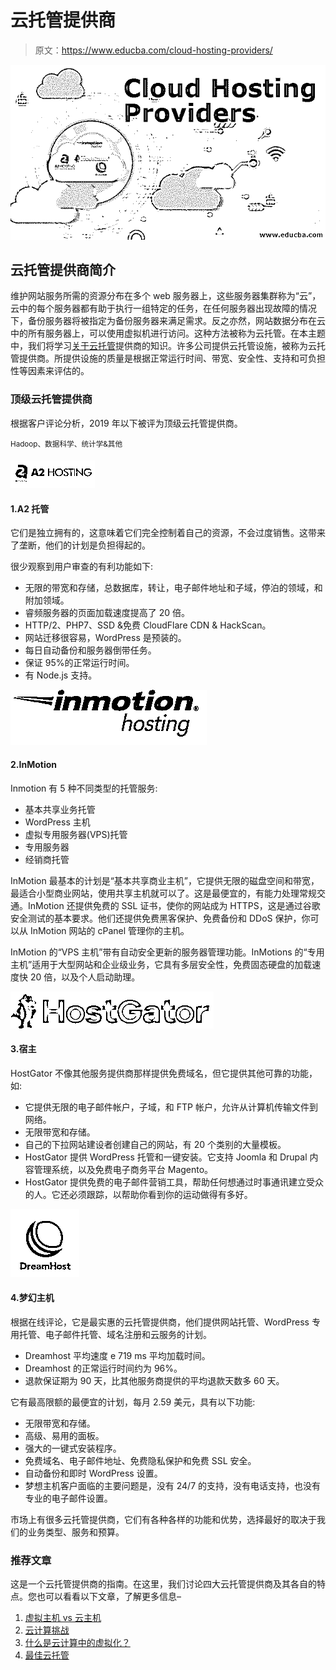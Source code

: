 # 云托管提供商

> 原文：<https://www.educba.com/cloud-hosting-providers/>

![Cloud Hosting Providers](img/17cb9723aba5cd7dd787d0a8309a9d4e.png)



## 云托管提供商简介

维护网站服务所需的资源分布在多个 web 服务器上，这些服务器集群称为“云”，云中的每个服务器都有助于执行一组特定的任务，在任何服务器出现故障的情况下，备份服务器将被指定为备份服务器来满足需求。反之亦然，网站数据分布在云中的所有服务器上，可以使用虚拟机进行访问。这种方法被称为云托管。在本主题中，我们将学习[关于云托管](https://www.educba.com/what-is-cloud-hosting/)提供商的知识。许多公司提供云托管设施，被称为云托管提供商。所提供设施的质量是根据正常运行时间、带宽、安全性、支持和可负担性等因素来评估的。

### 顶级云托管提供商

根据客户评论分析，2019 年以下被评为顶级云托管提供商。

<small>Hadoop、数据科学、统计学&其他</small>

#### ![Cloud Hosting Providers a2 hosting](img/ac4e4f2df4c11ab70e9969f23f741bff.png)



#### 1.A2 托管

它们是独立拥有的，这意味着它们完全控制着自己的资源，不会过度销售。这带来了垄断，他们的计划是负担得起的。

很少观察到用户审查的有利功能如下:

*   无限的带宽和存储，总数据库，转让，电子邮件地址和子域，停泊的领域，和附加领域。
*   睿频服务器的页面加载速度提高了 20 倍。
*   HTTP/2、PHP7、SSD &免费 CloudFlare CDN & HackScan。
*   网站迁移很容易，WordPress 是预装的。
*   每日自动备份和服务器倒带任务。
*   保证 95%的正常运行时间。
*   有 Node.js 支持。

![Cloud Hosting Providers inmotion hosting](img/f7605d45def03fce851605977319b52b.png)



#### 2.InMotion

Inmotion 有 5 种不同类型的托管服务:

*   基本共享业务托管
*   WordPress 主机
*   虚拟专用服务器(VPS)托管
*   专用服务器
*   经销商托管

InMotion 最基本的计划是“基本共享商业主机”，它提供无限的磁盘空间和带宽，最适合小型商业网站，使用共享主机就可以了。这是最便宜的，有能力处理常规交通。InMotion 还提供免费的 SSL 证书，使你的网站成为 HTTPS，这是通过谷歌安全测试的基本要求。他们还提供免费黑客保护、免费备份和 DDoS 保护，你可以从 InMotion 网站的 cPanel 管理你的主机。

InMotion 的“VPS 主机”带有自动安全更新的服务器管理功能。InMotions 的“专用主机”适用于大型网站和企业级业务，它具有多层安全性，免费固态硬盘的加载速度快 20 倍，以及个人启动助理。

![HostGator](img/b778be762461842c86eb4295f0b70c4d.png)



#### 3.宿主

HostGator 不像其他服务提供商那样提供免费域名，但它提供其他可靠的功能，如:

*   它提供无限的电子邮件帐户，子域，和 FTP 帐户，允许从计算机传输文件到网络。
*   无限带宽和存储。
*   自己的下拉网站建设者创建自己的网站，有 20 个类别的大量模板。
*   HostGator 提供 WordPress 托管和一键安装。它支持 Joomla 和 Drupal 内容管理系统，以及免费电子商务平台 Magento。
*   HostGator 提供免费的电子邮件营销工具，帮助任何想通过时事通讯建立受众的人。它还必须跟踪，以帮助你看到你的运动做得有多好。

![DreamHost](img/556432e9a2201a41d2807703dcc5ef0f.png)



#### 4.梦幻主机

根据在线评论，它是最实惠的云托管提供商，他们提供网站托管、WordPress 专用托管、电子邮件托管、域名注册和云服务的计划。

*   Dreamhost 平均速度 e 719 ms 平均加载时间。
*   Dreamhost 的正常运行时间约为 96%。
*   退款保证期为 90 天，比其他服务商提供的平均退款天数多 60 天。

它有最高限额的最便宜的计划，每月 2.59 美元，具有以下功能:

*   无限带宽和存储。
*   高级、易用的面板。
*   强大的一键式安装程序。
*   免费域名、电子邮件地址、免费隐私保护和免费 SSL 安全。
*   自动备份和即时 WordPress 设置。
*   梦想主机客户面临的主要问题是，没有 24/7 的支持，没有电话支持，也没有专业的电子邮件设置。

市场上有很多云托管提供商，它们有各种各样的功能和优势，选择最好的取决于我们的业务类型、服务和预算。

### 推荐文章

这是一个云托管提供商的指南。在这里，我们讨论四大云托管提供商及其各自的特点。您也可以看看以下文章，了解更多信息–

1.  [虚拟主机 vs 云主机](https://www.educba.com/web-hosting-vs-cloud-hosting/)
2.  [云计算挑战](https://www.educba.com/cloud-computing-challenges/)
3.  [什么是云计算中的虚拟化？](https://www.educba.com/what-is-virtualization-in-cloud-computing/)
4.  [最佳云托管](https://www.educba.com/best-cloud-hosting/)






